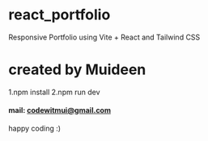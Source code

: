 # react_portfolio
Responsive Portfolio using Vite + React and Tailwind CSS

# created by Muideen

1.npm install
2.npm run dev

#### mail: codewitmui@gmail.com

happy coding :)
